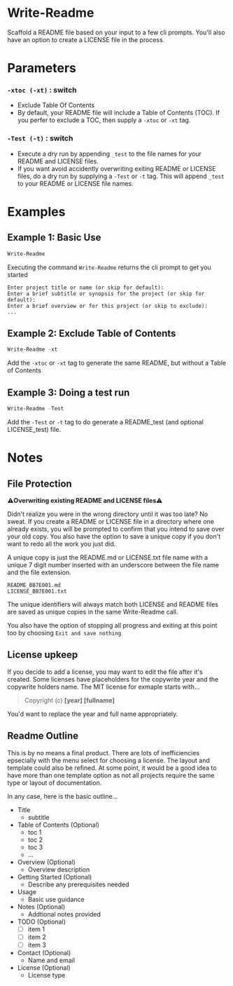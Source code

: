 # Write-Readme
Scaffold a README file based on your input to a few cli prompts. You'll also have an option to create a LICENSE file in the process. 

# Parameters
### `-xtoc (-xt)` : switch
- Exclude Table Of Contents
- By default, your README file will include a Table of Contents (TOC). If you perfer to exclude a TOC, then supply a `-xtoc` or `-xt` tag. 

### `-Test (-t)` : switch
- Execute a dry run by appending `_test` to the file names for your README and LICENSE files.
- If you want avoid accidently overwriting exiting README or LICENSE files, do a dry run by supplying a `-Test` or `-t` tag. This will append `_test` to your README or LICENSE file names.

# Examples
## Example 1: Basic Use
```PowerShell
Write-Readme
```
Executing the command `Write-Readme` returns the cli prompt to get you started
```
Enter project title or name (or skip for default):
Enter a brief subtitle or synopsis for the project (or skip for default):
Enter a brief overview or for this project (or skip to exclude):
...
```

## Example 2: Exclude Table of Contents
```PowerShell
Write-Readme -xt
```
Add the `-xtoc` or `-xt` tag to generate the same README, but without a Table of Contents

## Example 3: Doing a test run
```PowerShell
Write-Readme -Test
```
Add the `-Test` or `-t` tag to do generate a README_test (and optional LICENSE_test) file. 

# Notes
## File Protection
:warning:__Overwriting existing README and LICENSE files__:warning:

Didn't realize you were in the wrong directory until it was too late? No sweat. If you create a README or LICENSE file in a directory where one already exists, you will be prompted to confirm that you intend to save over your old copy. You also have the option to save a unique copy if you don't want to redo all the work you just did. 

A unique copy is just the README.md or LICENSE.txt file name with a unique 7 digit number inserted with an underscore between the file name and the file extension. 
```
README_BB7E001.md
LICENSE_BB7E001.txt
```
The unique identifiers will always match both LICENSE and README files are saved as unique copies in the same Write-Readme call.

You also have the option of stopping all progress and exiting at this point too by choosing `Exit and save nothing`

## License upkeep
If you decide to add a license, you may want to edit the file after it's created. Some licenses have placeholders for the copywrite year and the copywrite holders name. The MIT license for exmaple starts with...

> Copyright (c) __[year] [fullname]__

You'd want to replace the year and full name appropriately.
## Readme Outline
This is by no means a final product. There are lots of inefficiencies epsecially with the menu select for choosing a license. The layout and template could also be refined. At some point, it would be a good idea to have more than one template option as not all projects require the same type or layout of documentation.

In any case, here is the basic outline...

* Title
  * subtitle 
* Table of Contents (Optional)
  * toc 1
  * toc 2
  * toc 3
  * ...
* Overview (Optional)
  * Overview description
* Getting Started (Optional)
  * Describe any prerequisites needed
* Usage
  * Basic use guidance
* Notes (Optional)
  * Addtional notes provided
* TODO (Optional)
    - [ ] item 1
    - [ ] item 2
    - [ ] item 3
* Contact (Optional)
  * Name and email
* License (Optional)
  * License type

